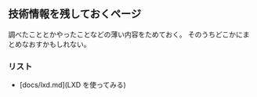 ## 技術情報を残しておくページ
調べたこととかやったことなどの薄い内容をためておく。
そのうちどこかにまとめなおすかもしれない。

### リスト
 - [docs/lxd.md](LXD を使ってみる)
